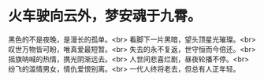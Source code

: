 火车驶向云外，梦安魂于九霄。
========================
黑色的不是夜晚，是漫长的孤单。\<br>
看脚下一片黑暗，望头顶星光璀璨。\<br>
叹世万物皆可盼，唯真爱最短暂。\<br>
失去的永不复返，世守恒而今倍还。\<br>
摇旗呐喊的热情，携光阴渐远去。\<br>
人世间悲喜烂剧，昼夜轮播不停。\<br>
纷飞的滥情男女，情仇爱恨别离。\<br>
一代人终将老去，但总有人正年轻。